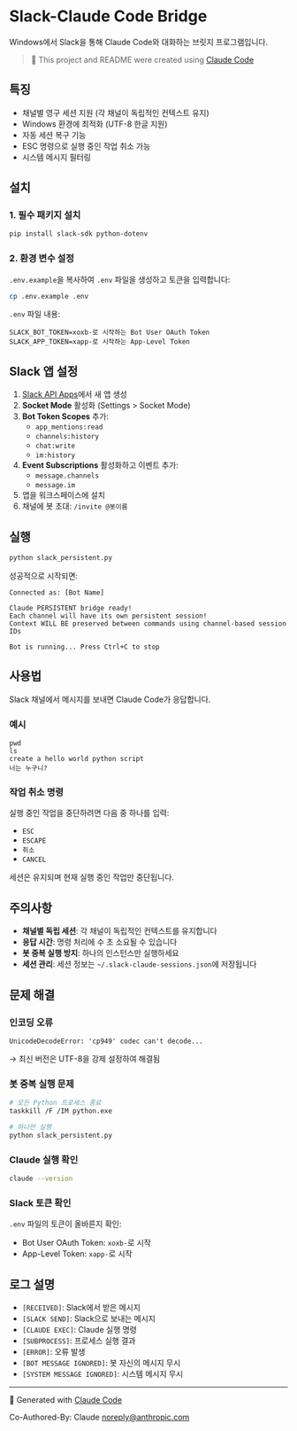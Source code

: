 # Slack-Claude Code Bridge

Windows에서 Slack을 통해 Claude Code와 대화하는 브릿지 프로그램입니다.

> 🤖 This project and README were created using [Claude Code](https://claude.ai/code)

## 특징

- 채널별 영구 세션 지원 (각 채널이 독립적인 컨텍스트 유지)
- Windows 환경에 최적화 (UTF-8 한글 지원)
- 자동 세션 복구 기능
- ESC 명령으로 실행 중인 작업 취소 가능
- 시스템 메시지 필터링

## 설치

### 1. 필수 패키지 설치
```bash
pip install slack-sdk python-dotenv
```

### 2. 환경 변수 설정

`.env.example`을 복사하여 `.env` 파일을 생성하고 토큰을 입력합니다:

```bash
cp .env.example .env
```

`.env` 파일 내용:
```
SLACK_BOT_TOKEN=xoxb-로 시작하는 Bot User OAuth Token
SLACK_APP_TOKEN=xapp-로 시작하는 App-Level Token
```

## Slack 앱 설정

1. [Slack API Apps](https://api.slack.com/apps)에서 새 앱 생성
2. **Socket Mode** 활성화 (Settings > Socket Mode)
3. **Bot Token Scopes** 추가:
   - `app_mentions:read`
   - `channels:history`
   - `chat:write`
   - `im:history`
4. **Event Subscriptions** 활성화하고 이벤트 추가:
   - `message.channels`
   - `message.im`
5. 앱을 워크스페이스에 설치
6. 채널에 봇 초대: `/invite @봇이름`

## 실행

```bash
python slack_persistent.py
```

성공적으로 시작되면:
```
Connected as: [Bot Name]

Claude PERSISTENT bridge ready!
Each channel will have its own persistent session!
Context WILL BE preserved between commands using channel-based session IDs

Bot is running... Press Ctrl+C to stop
```

## 사용법

Slack 채널에서 메시지를 보내면 Claude Code가 응답합니다.

### 예시
```
pwd
ls
create a hello world python script
너는 누구니?
```

### 작업 취소 명령
실행 중인 작업을 중단하려면 다음 중 하나를 입력:
- `ESC`
- `ESCAPE`
- `취소`
- `CANCEL`

세션은 유지되며 현재 실행 중인 작업만 중단됩니다.

## 주의사항

- **채널별 독립 세션**: 각 채널이 독립적인 컨텍스트를 유지합니다
- **응답 시간**: 명령 처리에 수 초 소요될 수 있습니다
- **봇 중복 실행 방지**: 하나의 인스턴스만 실행하세요
- **세션 관리**: 세션 정보는 `~/.slack-claude-sessions.json`에 저장됩니다

## 문제 해결

### 인코딩 오류
```
UnicodeDecodeError: 'cp949' codec can't decode...
```
→ 최신 버전은 UTF-8을 강제 설정하여 해결됨

### 봇 중복 실행 문제
```bash
# 모든 Python 프로세스 종료
taskkill /F /IM python.exe

# 하나만 실행
python slack_persistent.py
```

### Claude 실행 확인
```bash
claude --version
```

### Slack 토큰 확인
`.env` 파일의 토큰이 올바른지 확인:
- Bot User OAuth Token: `xoxb-`로 시작
- App-Level Token: `xapp-`로 시작

## 로그 설명

- `[RECEIVED]`: Slack에서 받은 메시지
- `[SLACK SEND]`: Slack으로 보내는 메시지
- `[CLAUDE EXEC]`: Claude 실행 명령
- `[SUBPROCESS]`: 프로세스 실행 결과
- `[ERROR]`: 오류 발생
- `[BOT MESSAGE IGNORED]`: 봇 자신의 메시지 무시
- `[SYSTEM MESSAGE IGNORED]`: 시스템 메시지 무시

---

🤖 Generated with [Claude Code](https://claude.ai/code)

Co-Authored-By: Claude <noreply@anthropic.com>
